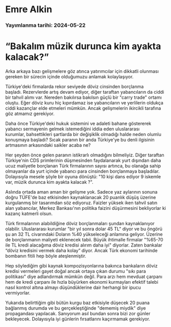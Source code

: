 # Emre Alkin

### Yayımlanma tarihi: 2024-05-22

# “Bakalım müzik durunca kim ayakta kalacak?”

Arka arkaya bazı gelişmelere göz atınca yatırımcılar için dikkatli olunması gereken bir sürecin içinde olduğumuzu anlamak kolaylaşıyor.

Türkiye'deki firmalarda rekor seviyede döviz cinsinden borçlanma başladı. Rezervlerde artış devam ediyor, diğer taraftan yabancıların da ciddi bir tahvil alımı var. Nereden bakılırsa bakılsın güçlü bir "carry trade" ortamı oluştu. Eğer döviz kuru hiç kıpırdamaz ise yabancıların ve yerlilerin oldukça ciddi kazançlar elde etmeleri mümkün. Ancak gelişmelerin ikircikli tarafına göz atmamız gerekiyor.

Daha önce Türkiye'deki hukuk sistemini ve adaleti bahane göstererek yabancı sermayenin gelmek istemediğini iddia eden uluslararası kurumlar, bahsettikleri şartlarda bir değişiklik olmadığı halde neden olumlu konuşmaya başladı? Sıcak paranın bir anda Türkiye'ye bu denli ilgisinin artmasının arkasındaki saikler acaba ne?

Her şeyden önce gelen paranın istikrarlı olmadığını bilmeliyiz. Diğer taraftan Türkiye'nin CDS primlerinin düşmesinden faydalanarak yurt dışından daha ucuz maliyetle borçlanan Türk firmalarının sayısı artınca, bu olanağa sahip olmayanlar da yurt içinde yabancı para cinsinden borçlanmaya başladılar. Dolayısıyla mesele şöyle bir oyuna dönüştü: "10 kişi dans ediyor 9 iskemle var, müzik durunca kim ayakta kalacak ?".

Aslında ortada aman aman bir gelişme yok. Sadece yaz aylarının sonuna doğru TÜFE'de baz etkisinden kaynaklanacak 20 puanlık düşüş üzerine kurgulanmış bir tasarımdan söz ediyoruz. Faizler yüksek iken tahvil satın alan yabancılar, Merkez Bankası'nın politika faizini düşürmesini bekliyorlar ki kazanç katmerli olsun.

Türk firmalarının alabildiğine döviz borçlanmaları şundan kaynaklanıyor olabilir. Uluslararası kurumlar "bir yıl sonra dolar 45 TL" diyor ve bu öngörü şu an 32 TL civarındaki Doların %40 yükseleceği anlamına geliyor. Üzerine de borçlanmanın maliyeti eklenecek tabii. Büyük ihtimalle firmalar "%65-70 ile TL kredi alacağıma döviz kredisi alırım daha iyi" diyorlar. Zaten bankalar “döviz kredisini vermek daha kolay” diyor. Ancak Türk ekonomi tarihinde bombanın fitili hep böyle ateşlenmiştir.

Hep söylediğim gibi kaynak kompozisyonlarına bakınca bankaların döviz kredisi vermeleri gayet doğal ancak ortaya çıkan durumu "sıkı para politikası" diye adlandırmak mümkün değil. Para arzı hem mevduat çarpanı hem de kredi çarpanı ile hızla büyürken ekonomi kurmayları efektif talebi nasıl kontrol altına almayı düşündüklerine dair herhangi bir ipucu vermiyorlar.

Yukarıda belirttiğim gibi bütün kurgu baz etkisiyle düşecek 20 puana bağlanmış durumda ve bu gerçekleştiğinde "dememiş miydik" diye propagandası yapılacak. Sanıyorum asıl bundan sonra bizi zor günler bekleyecek. Dolayısıyla iyi günlerin fırsatlarını kaçırmamak gerekiyor.


